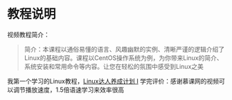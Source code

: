 # 教程说明
视频教程简介：
>简介：本课程以通俗易懂的语言、风趣幽默的实例、清晰严谨的逻辑介绍了Linux的基础内容。课程以CentOS操作系统为例，为你带来Linux的简介、系统安装和常用命令等内容。让您在轻松的氛围中感受到Linux之美

我第一个学习的Linux教程，[Linux达人养成计划 I](http://www.imooc.com/learn/175)
学完评价：感谢慕课网的视频可以调节播放速度，1.5倍语速学习来效率很高
